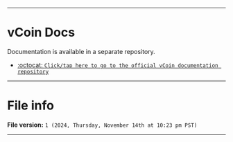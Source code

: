 
***

# vCoin Docs

Documentation is available in a separate repository.

- [:octocat: `Click/tap here to go to the official vCoin documentation repository`](https://github.com/seanpm2001/vCoin_Docs/)

***

# File info

**File version:** `1 (2024, Thursday, November 14th at 10:23 pm PST)`

***
